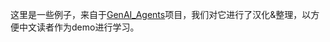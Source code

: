这里是一些例子，来自于[GenAI_Agents](https://github.com/NirDiamant/GenAI_Agents)项目，我们对它进行了汉化&整理，以方便中文读者作为demo进行学习。
